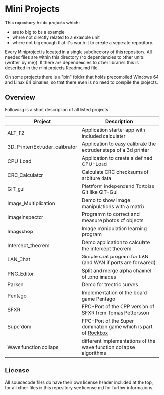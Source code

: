 # Mini Projects

This repository holds projects which:
* are to big to be a example
* where not directly related to a example unit
* where not big enough that it's worth it to create a seperate repository.

Every Miniproject is located in a single subdirectory of this repository. All needed files are within this directory (no dependencies to other units (written by me)). If there are dependencies to other libraries this is described in the mini projects Readme.md file.

On some projects there is a "bin" folder that holds precompiled Windows 64 and Linux 64 binaries, so that there even is no need to compile the projects.

## Overview
Following is a short description of all listed projects

| Project | Description |
| --- | ---|
| ALT_F2 | Application starter app with included calculater |
| 3D_Printer/Extruder_calibrator | Application to easy calibrate the extruder steps of a 3d printer |
| CPU_Load | Application to create a defined CPU-Load |
| CRC_Calculator | Calculate CRC checksums of arbiture data |
| GIT_gui | Plattform independand Tortoise Git like GIT-Gui |
| Image_Multiplication | Demo to show image manipulations with a matrix |
| Imageinspector | Programm to correct and measure photos of objects |
| Imageshop | Image manipulation learning program |
| Intercept_theorem | Demo application to calculate the intercept theorem |
| LAN_Chat | Simple chat program for LAN (and WAN if ports are forwared) |
| PNG_Editor | Split and merge alpha channel of .png images |
| Parken | Demo for trectric curves |
| Pentago | Implementation of the board game Pentago |
| SFXR | FPC-Port of the CPP version of [SFXR](https://www.drpetter.se/project_sfxr.html) from Tomas Pettersson |
| Superdom | FPC-Port of the Super domination game which is part of [Rockbox](https://www.rockbox.org/) |
| Wave function collaps | different implementations of the wave function collapse algorithms


## License
All sourcecode files do have their own license header included at the top, for all other files in this repository see license.md for further informations.
